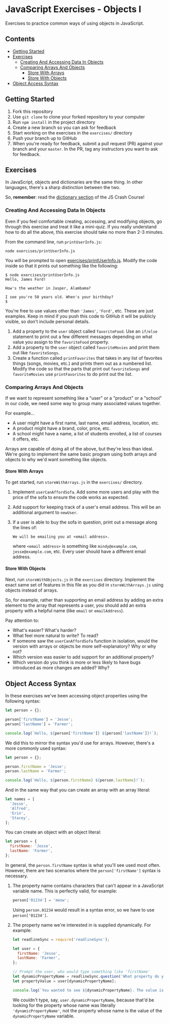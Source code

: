 # JavaScript Exercises - Objects I

Exercises to practice common ways of using objects in JavaScript.

## Contents <!-- omit in toc -->

- [Getting Started](#getting-started)
- [Exercises](#exercises)
  - [Creating And Accessing Data In Objects](#creating-and-accessing-data-in-objects)
  - [Comparing Arrays And Objects](#comparing-arrays-and-objects)
    - [Store With Arrays](#store-with-arrays)
    - [Store With Objects](#store-with-objects)
- [Object Access Syntax](#object-access-syntax)

## Getting Started

1. Fork this repository
1. Use `git clone` to clone your forked repository to your computer
1. Run `npm install` in the project directory
1. Create a new branch so you can ask for feedback
1. Start working on the exercises in the `exercises/` directory
1. Push your branch up to GitHub
1. When you're ready for feedback, submit a pull request (PR) against your branch and your `master`. In the PR, tag any instructors you want to ask for feedback.

## Exercises

In JavaScript, objects and dictionaries are the same thing. In other languages, there's a sharp distinction between the two.

So, **remember**: read the [dictionary section][intro-js-dictionaries] of the JS Crash Course!

### Creating And Accessing Data In Objects

Even if you feel comfortable creating, accessing, and modifying objects, go through this exercise and treat it like a mini-quiz. If you really understand how to do all the above, this exercise should take no more than 2-3 minutes.

From the command line, run `printUserInfo.js`:

```console
node exercises/printUserInfo.js
```

You will be prompted to open [exercises/printUserInfo.js](exercises/printUserInfo.js). Modify the code inside so that it prints out something like the following:

```console
$ node exercises/printUserInfo.js
Hello, James Ford!

How's the weather in Jasper, Alambama?

I see you're 50 years old. When's your birthday?
$
```

You're free to use values other than `'James'`, `'Ford'`, etc. These are just examples. Keep in mind if you push this code to GitHub it will be publicly visible, so don't include personal details.

1. Add a property to the `user` object called `favoriteFood`. Use an `if/else` statement to print out a few different messages depending on what value you assign to the `favoriteFood` property.
1. Add a property to the `user` object called `favoriteMovies` and print them out like `favoriteSongs`.
1. Create a function called `printFavorites` that takes in any list of favorites things (songs, movies, etc.) and prints them out as a numbered list. Modify the code so that the parts that print out `favoriteSongs` and `favoriteMovies` use `printFavorites` to do print out the list.

### Comparing Arrays And Objects

If we want to represent something like a "user" or a "product" or a "school" in our code, we need some way to group many associated values together.

For example...

- A user might have a first name, last name, email address, location, etc.
- A product might have a brand, color, price, etc.
- A school might have a name, a list of students enrolled, a list of courses it offers, etc.

Arrays are capable of doing all of the above, but they're less than ideal. We're going to implement the same basic program using both arrays and objects to why we'd want something like objects.

#### Store With Arrays

To get started, run `storeWithArrays.js` in the `exercises/` directory.

1. Implement `userCanAffordSofa`. Add some more users and play with the price of the sofa to ensure the code works as expected.
1. Add support for keeping track of a user's email address. This will be an additional argument to `newUser`.
1. If a user is able to buy the sofa in question, print out a message along the lines of:

   ```text
   We will be emailing you at <email address>.
   ```

   where `<email address>` is something like `mindy@example.com`, `jesse@example.com`, etc. Every user should have a different email address.

#### Store With Objects

Next, run `storeWithObjects.js` in the `exercises` directory. Implement the exact same set of features in this file as you did in `storeWithArrays.js` using objects instead of arrays.

So, for example, rather than supporting an email address by adding an extra element to the array that represents a user, you should add an extra property with a helpful name (like `email` or `emailAddress`).

Pay attention to:

- What's easier? What's harder?
- What feel more natural to write? To read?
- If someone saw the `userCanAffordSofa` function in isolation, would the version with arrays or objects be more self-explanatory? Why or why not?
- Which version was easier to add support for an additional property?
- Which version do you think is more or less likely to have bugs introduced as more changes are added? Why?

## Object Access Syntax

In these exercises we've been accessing object properties using the following syntax:

```javascript
let person = {};

person['firstName'] = 'Jesse';
person['lastName'] = 'Farmer';

console.log(`Hello, ${person['firstName']} ${person['lastName']}!`);
```

We did this to mirror the syntax you'd use for arrays. However, there's a more commonly used syntax:

```javascript
let person = {};

person.firstName = 'Jesse';
person.lastName = 'Farmer';

console.log(`Hello, ${person.firstName} ${person.lastName}!`);
```

And in the same way that you can create an array with an array literal:

```javascript
let names = [
  'Jesse',
  'Alfred',
  'Erin',
  'Stacey',
];
```

You can create an object with an object literal:

```javascript
let person = {
  firstName: 'Jesse',
  lastName: 'Farmer',
};
```

In general, the `person.firstName` syntax is what you'll see used most often. However, there are two scenarios where the `person['firstName']` syntax is necessary.

1. The property name contains characters that can't appear in a JavaScript variable name. This is perfectly valid, for example:

   ```javascript
   person['01234'] = 'meow';
   ```

   Using `person.01234` would result in a syntax error, so we have to use `person['01234']`.
2. The property name we're interested in is supplied dynamically. For example:

   ```javascript
   let readlineSync = require('readlineSync');

   let user = {
     firstName: 'Jesse',
     lastName: 'Farmer',
   };

   // Prompt the user, who would type something like 'firstName'
   let dynamicPropertyName = readlineSync.question('What property do you want to see? ');
   let propertyValue = user[dynamicPropertyName];

   console.log(`You wanted to see ${dynamicPropertyName}. The value is ${propertyValue}.`);
   ```

   We couldn't type, say, `user.dynamicPropertyName`, because that'd be looking for the property whose name was literally `'dynamicPropertyName'`, not the property whose name is the value of the `dynamicPropertyName` variable.

[intro-js-dictionaries]: https://github.com/jfarmer/intro-javascript/blob/master/Collections/Dictionaries.md
